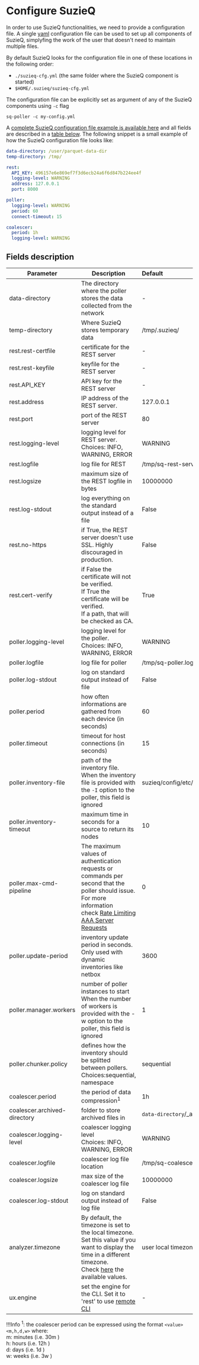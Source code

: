 # Configure SuzieQ

In order to use SuzieQ functionalities, we need to provide a configuration file.
A single [yaml](https://yaml.org/) configuration file can be used to set up all components of SuzieQ, simplyfing the work of the user that
doesn't need to maintain multiple files.

By default SuzieQ looks for the configuration file in one of these locations in the following order:

- `./suzieq-cfg.yml` (the same folder where the SuzieQ component is started)
- `$HOME/.suzieq/suzieq-cfg.yml`

The configuration file can be explicitly set as argument of any of the SuzieQ components using `-c` flag

```shell
sq-poller -c my-config.yml
```

A [complete SuzieQ configuration file example is available here](https://github.com/netenglabs/suzieq/blob/master/suzieq/config/etc/suzieq-cfg.yml) and all fields are described in a [table below](#fields-description). The following snippet is a small example of how the SuzieQ configuration file looks like:

```yaml
data-directory: /user/parquet-data-dir
temp-directory: /tmp/

rest:
  API_KEY: 496157e6e869ef7f3d6ecb24a6f6d847b224ee4f
  logging-level: WARNING
  address: 127.0.0.1
  port: 8000

poller:
  logging-level: WARNING
  period: 60
  connect-timeout: 15

coalescer:
  period: 1h
  logging-level: WARNING
```

## Fields description

| Parameter                    | Description                                                                                                                                                                                                                                | Default                          | Mandatory           |
| ---------------------------- | ------------------------------------------------------------------------------------------------------------------------------------------------------------------------------------------------------------------------------------------ |:-------------------------------- | ------------------- |
| data-directory               | The directory where the poller stores the data collected from the network                                                                                                                                                                  | -                                | yes                 |
| temp-directory               | Where SuzieQ stores temporary data                                                                                                                                                                                                         | /tmp/.suzieq/                    | no                  |
| rest.rest-certfile           | certificate for the REST server                                                                                                                                                                                                            | -                                | no                  |
| rest.rest-keyfile            | keyfile for the REST server                                                                                                                                                                                                                | -                                | no                  |
| rest.API_KEY                 | API key for the REST server                                                                                                                                                                                                                | -                                | yes (if using rest) |
| rest.address                 | IP address of the REST server.                                                                                                                                                                                                             | 127.0.0.1                        | no                  |
| rest.port                    | port of the REST server                                                                                                                                                                                                                    | 80                               | no                  |
| rest.logging-level           | logging level for REST server.<br/> Choices: INFO, WARNING, ERROR                                                                                                                                                                          | WARNING                          | no                  |
| rest.logfile                 | log file for REST                                                                                                                                                                                                                          | /tmp/sq-rest-server.log          | no                  |
| rest.logsize                 | maximum size of the REST logfile in bytes                                                                                                                                                                                                  | 10000000                         | no                  |
| rest.log-stdout              | log everything on the standard output instead of a file                                                                                                                                                                                    | False                            | no                  |
| rest.no-https                | if True, the REST server doesn't use SSL. Highly discouraged in production.                                                                                                                                                                | False                            | no                  |
| rest.cert-verify             | if False the certificate will not be verified.<br>If True the certificate will be verified.<br>If a path, that will be checked as CA.                                                                                                                                                                                    | True                            | no                  |
| poller.logging-level         | logging level for the poller.<br/> Choices: INFO, WARNING, ERROR                                                                                                                                                                           | WARNING                          | no                  |
| poller.logfile               | log file for poller                                                                                                                                                                                                                        | /tmp/sq-poller.log               | no                  |
| poller.log-stdout            | log on standard output instead of file                                                                                                                                                                                                     | False                            | no                  |
| poller.period                | how often informations are gathered from each device (in seconds)                                                                                                                                                                          | 60                               | no                  |
| poller.timeout               | timeout for host connections (in seconds)                                                                                                                                                                                                  | 15                               | no                  |
| poller.inventory-file        | path of the inventory file. <br/>When the inventory file is provided with the `-I` option to the poller, this field is ignored                                                                                                             | suzieq/config/etc/inventory.yaml | no                  |
| poller.inventory-timeout     | maximum time in seconds for a source to return its nodes                                                                                                                                                                                   | 10                               | no                  |
| poller.max-cmd-pipeline      | The maximum values of authentication requests or commands per second that the poller should issue. For more information check [Rate Limiting AAA Server Requests](./rate-limiting-AAA.md)                                                  | 0                                | no                  |
| poller.update-period         | inventory update period in seconds.<br/> Only used with dynamic inventories like netbox                                                                                                                                                    | 3600                             | no                  |
| poller.manager.workers       | number of poller instances to start<br/>When the number of workers is provided with the -w option to the poller, this field is ignored                                                                                                     | 1                                | no                  |
| poller.chunker.policy        | defines how the inventory should be splitted between pollers.<br/>Choices:sequential, namespace                                                                                                                                            | sequential                       | no                  |
| coalescer.period             | the period of data compression<sup>1</sup>                                                                                                                                                                                                 | 1h                               | no                  |
| coalescer.archived-directory | folder to store archived files in                                                                                                                                                                                                          | `data-directory`/_archived       | no                  |
| coalescer.logging-level      | coalescer logging level<br/>Choices: INFO, WARNING, ERROR                                                                                                                                                                                  | WARNING                          | no                  |
| coalescer.logfile            | coalescer log file location                                                                                                                                                                                                                | /tmp/sq-coalescer.log            | no                  |
| coalescer.logsize            | max size of the coalescer log file                                                                                                                                                                                                         | 10000000                         | no                  |
| coalescer.log-stdout         | log on standard output instead of log file                                                                                                                                                                                                 | False                            | no                  |
| analyzer.timezone            | By default, the timezone is set to the local timezone.<br>Set this value if you want to display the time in a different timezone.<br>Check [here](https://en.wikipedia.org/wiki/List_of_tz_database_time_zones#List) the available values. | user local timezone              | no                  |
| ux.engine                    | set the engine for the CLI. Set it to 'rest' to use [remote CLI](./remote-cli.md)                                                                                                                                                          | -                                | no                  |

!!!Info
    <sup>1</sup>: the coalescer period can be expressed using the format `<value><m,h,d,w>` where: <br>
    m: minutes (i.e. 30m )<br>
    h: hours (i.e. 12h )<br>
    d: days (i.e. 1d )<br>
    w: weeks (i.e. 3w )
